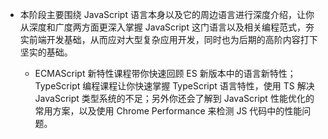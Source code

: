 - 本阶段主要围绕 JavaScript 语言本身以及它的周边语言进行深度介绍，让你从深度和广度两方面更深入掌握 JavaScript 这门语言以及相关编程范式，夯实前端开发基础，从而应对大型复杂应用开发，同时也为后期的高阶内容打下坚实的基础。


	* ECMAScript 新特性课程带你快速回顾 ES 新版本中的语言新特性；TypeScript 编程课程让你快速掌握 TypeScript 语言特性，使用 TS 解决 JavaScript 类型系统的不足；另外你还会了解到 JavaScript 性能优化的常用方案，以及使用 Chrome Performance 来检测 JS 代码中的性能问题。
        